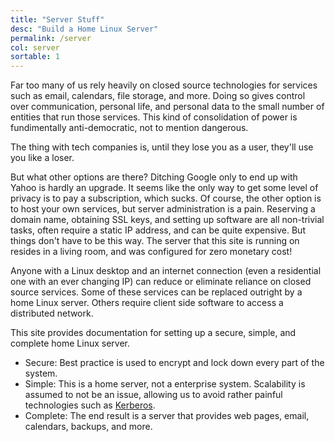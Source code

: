 ```yaml
---
title: "Server Stuff"
desc: "Build a Home Linux Server"
permalink: /server
col: server
sortable: 1
---
```


Far too many of us rely heavily on closed source technologies for services such as email, calendars, file storage, and more. Doing so gives control over communication, personal life, and personal data to the small number of entities that run those services. This kind of consolidation of power is fundimentally anti-democratic, not to mention dangerous.

The thing with tech companies is, until they lose you as a user, they'll use you like a loser.

But what other options are there? Ditching Google only to end up with Yahoo is hardly an upgrade. It seems like the only way to get some level of privacy is to pay a subscription, which sucks. Of course, the other option is to host your own services, but server administration is a pain. Reserving a domain name, obtaining SSL keys, and setting up software are all non-trivial tasks, often require a static IP address, and can be quite expensive. But things don't have to be this way. The server that this site is running on resides in a living room, and was configured for zero monetary cost!

Anyone with a Linux desktop and an internet connection (even a residential one with an ever changing IP) can reduce or eliminate reliance on closed source services. Some of these services can be replaced outright by a home Linux server. Others require client side software to access a distributed network.

This site provides documentation for setting up a secure, simple, and complete home Linux server.
 * Secure: Best practice is used to encrypt and lock down every part of the system.
 * Simple: This is a home server, not a enterprise system. Scalability is assumed to not be an issue, allowing us to avoid rather painful technologies such as [Kerberos](https://en.wikipedia.org/wiki/Kerberos_%28protocol%29).
 * Complete: The end result is a server that provides web pages, email, calendars, backups, and more.
